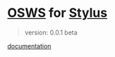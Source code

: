 # [OSWS](https://github.com/OSWS) for [Stylus](http://learnboost.github.io/stylus/)
> version: 0.0.1 beta

[documentation](https://github.com/OSWS/OSWS-Stylus/wiki)
